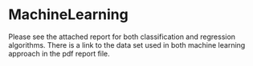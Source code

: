 # MachineLearning

Please see the attached report for both classification and regression algorithms. There is a link to the data set used in both machine learning approach in the pdf report file. 
